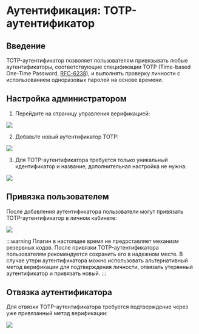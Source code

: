 # Аутентификация: TOTP-аутентификатор

<PluginInfo name="verification-totp-authenticator" commercial="true"></PluginInfo>

## Введение

TOTP-аутентификатор позволяет пользователям привязывать любые аутентификаторы, соответствующие спецификации TOTP (Time-based One-Time Password, <a href="https://www.rfc-editor.org/rfc/rfc6238" target="_blank">RFC-6238</a>), и выполнять проверку личности с использованием одноразовых паролей на основе времени.

## Настройка администратором

1. Перейдите на страницу управления верификацией:

![](https://static-docs.nocobase.com/202502271726791.png)

2. Добавьте новый аутентификатор TOTP:

![](https://static-docs.nocobase.com/202502271745028.png)

3. Для TOTP-аутентификатора требуется только уникальный идентификатор и название, дополнительная настройка не нужна:

![](https://static-docs.nocobase.com/202502271746034.png)

## Привязка пользователем

После добавления аутентификатора пользователи могут привязать TOTP-аутентификатор в личном кабинете:

![](https://static-docs.nocobase.com/202502272252324.png)

:::warning
Плагин в настоящее время не предоставляет механизм резервных кодов. После привязки TOTP-аутентификатора пользователям рекомендуется сохранить его в надежном месте. В случае утери аутентификатора можно использовать альтернативный метод верификации для подтверждения личности, отвязать утерянный аутентификатор и привязать новый.
:::

## Отвязка аутентификатора

Для отвязки TOTP-аутентификатора требуется подтверждение через уже привязанный метод верификации:

![](https://static-docs.nocobase.com/202502282103205.png)
